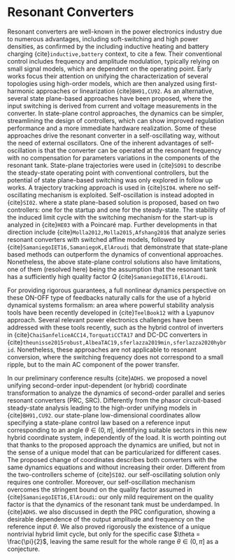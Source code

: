 # Resonant Converters

Resonant	converters are well-known in the power electronics industry due to numerous advantages, including soft-switching and high power densities, as confirmed by the including inductive heating and battery charging {cite}`inductive,battery` context, to cite a few.
Their conventional control includes frequency and amplitude modulation, typically relying on small signal models, which are dependent on the operating point.
Early works focus their attention on unifying the characterization of several topologies using high-order models, which are then analyzed using first-harmonic approaches or linearization  {cite}`BH91,CU92`.
As an alternative, several state plane-based approaches have been proposed, where the input switching is derived from current and voltage measurements in the converter.
In state-plane control approaches, the dynamics can be simpler, streamlining the design of controllers, which can show improved regulation performance and a more immediate hardware realization.	Some of these approaches drive the resonant converter in a self-oscillating way, without the need of external oscillators. One of the inherent advantages of self-oscillation is that the converter can be operated at the resonant frequency with no compensation for parameters variations in the components of the resonant tank.
State-plane trajectories were used in {cite}`SO91` to describe the steady-state operating point with conventional controllers, but the potential of state plane-based switching was only explored in follow up works. 
A trajectory tracking approach is used in {cite}`SI04`. where no self-oscillating mechanism is exploited.
Self-oscillation is instead adopted in {cite}`SI02`. where a state plane-based solution is proposed, based on two controllers: one for the startup and one for the steady-state.
The stability of the induced limit cycle with the switching mechanism for the start-up is analyzed in {cite}`HE03` with a Poincaré map.
Further developments in that direction include {cite}`Molla2012,Molla2015,Afshang2016` that analyze series resonant converters with switched affine models, followed by {cite}`SamaniegoIET16,SamaniegoK,ElAroudi` that demonstrate that state-plane based methods can outperform the dynamics of conventional approaches.
Nonetheless, the above state-plane control solutions also have limitations, one of them (resolved here) being the assumption that the resonant tank has a sufficiently high quality factor $Q$ {cite}`SamaniegoIET16,ElAroudi`.

For providing rigorous guarantees, a full nonlinear dynamics perspective on these ON-OFF type of feedbacks
naturally calls for the use of a hybrid dynamical systems formalism: an area where powerful stability analysis tools have been recently developed in {cite}`TeelBook12` with a Lyapunov approach.
Several relevant power electronics challenges have been addressed with these tools recently, such as the hybrid control of inverters in {cite}`ChaiSanfeliceACC14,TorquatiCCTA17` and DC-DC converters in
{cite}`theunisse2015robust,AlbeaTAC19,sferlazza2019min,sferlazza2020hybrid`.
Nonetheless, these approaches are not applicable to resonant conversion, where the switching frequency does not correspond to a small ripple, but to the main AC component of the power transfer. 

In our preliminary conference results {cite}`ADHS`. we proposed a novel unifying second-order input-dependent (or hybrid) coordinate transformation to analyze the dynamics of second-order parallel and series resonant converters (PRC, SRC).
Differently from the phasor circuit-based steady-state analysis leading to the
high-order unifying models in {cite}`BH91,CU92`. our state-plane low-dimensional coordinates allow specifying a state-plane control law based on a reference input corresponding to an angle $\theta \in (0,\pi]$, identifying suitable sectors in this new hybrid coordinate system, independently of the load.
It is worth pointing out that thanks to the proposed approach the dynamics are unified, but not in the sense of a unique model that can be particularized for different cases. The proposed change of coordinates describes both converters with the same dynamics equations and without increasing their order.
Different from the two-controllers scheme of {cite}`SI02`. our self-oscillating solution only requires one controller. 
Moreover, our self-oscillation mechanism overcomes the stringent bound on the quality factor assumed in {cite}`SamaniegoIET16,ElAroudi`: our only mild requirement on the quality factor is that the dynamics of the resonant tank must be underdamped.
In {cite}`ADHS`. we also discussed in depth the PRC configuration, showing a desirable dependence of the output amplitude and frequency on the reference input $\theta$. 
We also proved rigorously the existence of a unique nontrivial hybrid limit cycle, but only for the specific case $\theta = \frac{\pi}{2}$, leaving the same result for the whole range $\theta \in (0,\pi]$ as a conjecture.


